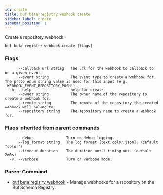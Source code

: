 ```yaml
---
id: create
title: buf beta registry webhook create
sidebar_label: create
sidebar_position: 1
---
```

Create a repository webhook.

```
buf beta registry webhook create [flags]
```

### Flags

```
      --callback-url string   The url for the webhook to callback to on a given event.
      --event string          The event type to create a webhook for. The proto enum string value is used for this input (e.g. 'WEBHOOK_EVENT_REPOSITORY_PUSH').
  -h, --help                  help for create
      --owner string          The owner name of the repository to create a webhook for.
      --remote string         The remote of the repository the created webhook will belong to.
      --repository string     The repository name to create a webhook for.
```

### Flags inherited from parent commands

```
      --debug               Turn on debug logging.
      --log_format string   The log format [text,color,json]. (default "color")
      --timeout duration    The duration until timing out. (default 2m0s)
  -v, --verbose             Turn on verbose mode.
```

### Parent Command

* [buf beta registry webhook](index)	 - Manage webhooks for a repository on the Buf Schema Registry.
